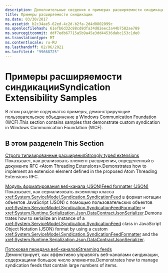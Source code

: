 ```yaml
---
description: Дополнительные сведения о примерах расширяемости синдикации
title: Примеры расширяемости синдикации
ms.date: 03/30/2017
ms.assetid: b2c34ae5-62ed-4c2d-b2fa-2d4d0802099c
ms.openlocfilehash: 61efb6d32c88cd8dfa34d82eec3a44b7582ae789
ms.sourcegitcommit: ddf7edb67715a5b9a45e3dd44536dabc153c1de0
ms.translationtype: MT
ms.contentlocale: ru-RU
ms.lasthandoff: 02/06/2021
ms.locfileid: "99668725"
---
```

# <a name="syndication-extensibility-samples"></a><span data-ttu-id="d0d2d-103">Примеры расширяемости синдикации</span><span class="sxs-lookup"><span data-stu-id="d0d2d-103">Syndication Extensibility Samples</span></span>

<span data-ttu-id="d0d2d-104">В этом разделе содержатся примеры, демонстрирующие пользовательское объединение в Windows Communication Foundation (WCF).</span><span class="sxs-lookup"><span data-stu-id="d0d2d-104">This section contains samples that demonstrate custom syndication in Windows Communication Foundation (WCF).</span></span>  
  
## <a name="in-this-section"></a><span data-ttu-id="d0d2d-105">В этом разделе</span><span class="sxs-lookup"><span data-stu-id="d0d2d-105">In This Section</span></span>  

 [<span data-ttu-id="d0d2d-106">Строго типизированные расширения</span><span class="sxs-lookup"><span data-stu-id="d0d2d-106">Strongly typed extensions</span></span>](strongly-typed-extensions-sample.md)  
 <span data-ttu-id="d0d2d-107">Показывает, как реализовать элемент расширения, определенный в документе RFC «Atom Threading Extensions».</span><span class="sxs-lookup"><span data-stu-id="d0d2d-107">Demonstrates how to implement an extension element defined in the proposed Atom Threading Extensions RFC.</span></span>  
  
 [<span data-ttu-id="d0d2d-108">Модуль форматирования веб-канала (JSON)</span><span class="sxs-lookup"><span data-stu-id="d0d2d-108">Feed formatter (JSON)</span></span>](feed-formatter-json.md)  
 <span data-ttu-id="d0d2d-109">Показывает, как сериализовать экземпляр класса <xref:System.ServiceModel.Syndication.SyndicationFeed> в формат нотации объектов JavaScript (JSON) с помощью пользовательских объектов <xref:System.ServiceModel.Syndication.SyndicationFeedFormatter> и <xref:System.Runtime.Serialization.Json.DataContractJsonSerializer>.</span><span class="sxs-lookup"><span data-stu-id="d0d2d-109">Demonstrates how to serialize an instance of a <xref:System.ServiceModel.Syndication.SyndicationFeed> class in JavaScript Object Notation (JSON) format by using a custom <xref:System.ServiceModel.Syndication.SyndicationFeedFormatter> and the <xref:System.Runtime.Serialization.Json.DataContractJsonSerializer>.</span></span>  
  
 [<span data-ttu-id="d0d2d-110">Потоковая передача веб-каналов</span><span class="sxs-lookup"><span data-stu-id="d0d2d-110">Streaming feeds</span></span>](streaming-feeds-sample.md)  
 <span data-ttu-id="d0d2d-111">Демонстрирует, как эффективно управлять веб-каналами синдикации, содержащими большое число элементов.</span><span class="sxs-lookup"><span data-stu-id="d0d2d-111">Demonstrates how to manage syndication feeds that contain large numbers of items.</span></span>
